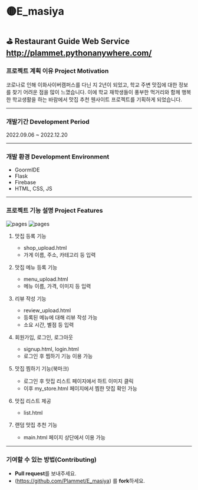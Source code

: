# 🟡E_masiya
:golf: Restaurant Guide Web Service
http://plammet.pythonanywhere.com/
---

### 프로젝트 계획 이유 Project Motivation
코로나로 인해 이화사이버캠퍼스를 다닌 지 2년이 되었고, 학교 주변 맛집에 대한 정보를 찾기 어려운 점을 많이 느꼈습니다. 
이에 학교 재학생들이 풍부한 먹거리와 함께 행복한 학교생활을 하는 바람에서 맛집 추천 웬사이트 프로젝트를 기획하게 되었습니다.

---
### 개발기간 Development Period
2022.09.06 ~ 2022.12.20

---
### 개발 환경 Development Environment
- GoormIDE
- Flask
- Firebase
- HTML, CSS, JS

---

### 프로젝트 기능 설명 Project Features

![pages](./화면구성1.png)
![pages](./화면구성2.png)

1. 맛집 등록 기능
    - shop_upload.html
    - 가게 이름, 주소, 카테고리 등 입력

2. 맛집 메뉴 등록 기능
    - menu_upload.html
    - 메뉴 이름, 가격, 이미지 등 입력

3. 리뷰 작성 기능
    - review_upload.html
    - 등록된 메뉴에 대해 리뷰 작성 가능
    - 소요 시간, 별점 등 입력

4.  회원가입, 로그인, 로그아웃
    - signup.html, login.html
    - 로그인 후 찜하기 기능 이용 가능

5. 맛집 찜하기 기능(북마크)
    - 로그인 후 맛집 리스트 페이지에서 하트 이미지 클릭
    - 이후 my_store.html 페이지에서 찜한 맛집 확인 가능

6. 맛집 리스트 제공
    - list.html

7. 랜덤 맛집 추천 기능
    - main.html 페이지 상단에서 이용 가능

---

### 기여할 수 있는 방법(Contributing)
- **Pull request**를 보내주세요.
- (https://github.com/Plammet/E_masiya) 를 **fork**하세요.
